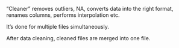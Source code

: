 
“Cleaner” removes outliers, NA, converts data into the right format, renames columns, performs interpolation etc. 

It’s done for multiple files simultaneously. 

After data cleaning, cleaned files are merged into one file. 
